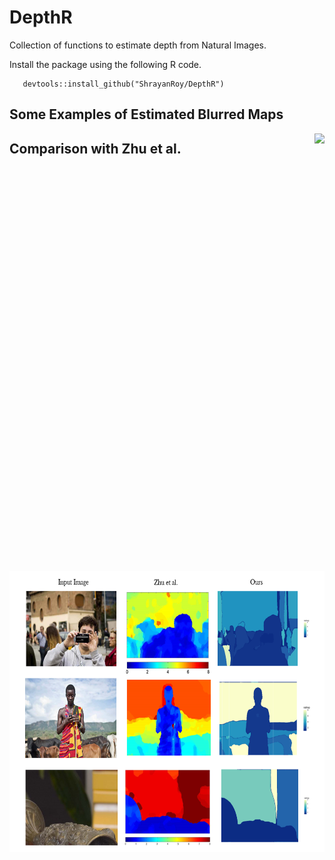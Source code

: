 
# DepthR

Collection of functions to estimate depth from Natural Images.

Install the package using the following R code.

```
   devtools::install_github("ShrayanRoy/DepthR")
```

## Some Examples of Estimated Blurred Maps

<img src="report/images/12.1.png" style="float:right; height:700px;" />

## Comparison with Zhu et al.

<img src="presentation/pimg/real5.png" style="float:right; height:450px;" />

